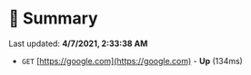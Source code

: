 # 📖 Summary
Last updated: **4/7/2021, 2:33:38 AM**

- `GET` [https://google.com](https://google.com) - **Up** (134ms)
